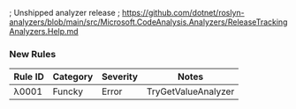 ; Unshipped analyzer release
; https://github.com/dotnet/roslyn-analyzers/blob/main/src/Microsoft.CodeAnalysis.Analyzers/ReleaseTrackingAnalyzers.Help.md

### New Rules

| Rule ID | Category | Severity | Notes               |
|---------|----------|----------|---------------------|
| λ0001   | Funcky   | Error    | TryGetValueAnalyzer |
